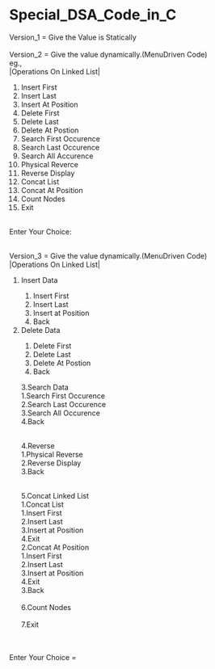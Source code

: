 # Special_DSA_Code_in_C
Version_1 = Give the Value is Statically
<br><br>
Version_2 = Give the value dynamically.(MenuDriven Code)
<br>eg.,<br>
|Operations On Linked List|<br>
<list>
<ol>
 <li>Insert First</li>
 <li>Insert Last</li>
 <li>Insert At Position</li>
 <li>Delete First</li>
 <li>Delete Last</li>
 <li>Delete At Postion</li>
 <li>Search First Occurence</li>
 <li>Search Last Occurence</li>
 <li>Search All Accurence</li>
 <li>Physical Reverce</li>
 <li>Reverse Display</li>
 <li>Concat List</li>
 <li>Concat At Position</li>
 <li>Count Nodes</li>
 <li>Exit</li>
 </ol>
 </list><br>
Enter Your Choice:
 
<br>
<br>

Version_3 = Give the value dynamically.(MenuDriven Code)
<br>
|Operations On Linked List|<br>
<list>
<ol>
<li>Insert Data</li>
             <ol type=1>
              <li>Insert First</li>
              <li>Insert Last</li>
              <li>Insert at Position</li>
              <li>Back</li>
             </ol>
              
<li>Delete Data</li>
             <ol type=1>
               <li>Delete First</li>
               <li>Delete Last</li>
               <li>Delete At Postion</li>
               <li>Back</li>
             </ol>
             
              
3.Search Data<br>
              1.Search First Occurence<br>
              2.Search Last Occurence<br>
              3.Search All Occurence<br>
              4.Back<br><br>

4.Reverse<br>
              1.Physical Reverse<br>
              2.Reverse Display<br>
              3.Back<br><br>

5.Concat Linked List<br>
              1.Concat List<br>
                            1.Insert First<br>
                            2.Insert Last<br>
                            3.Insert at Position<br>
                            4.Exit<br>
              2.Concat At Position<br>
                            1.Insert First<br>
                            2.Insert Last<br>
                            3.Insert at Position<br>
                            4.Exit<br>
              3.Back<br><br>
6.Count Nodes<br><br>
7.Exit
</ol>
<list>
<br><br>
Enter Your Choice =
<br>
